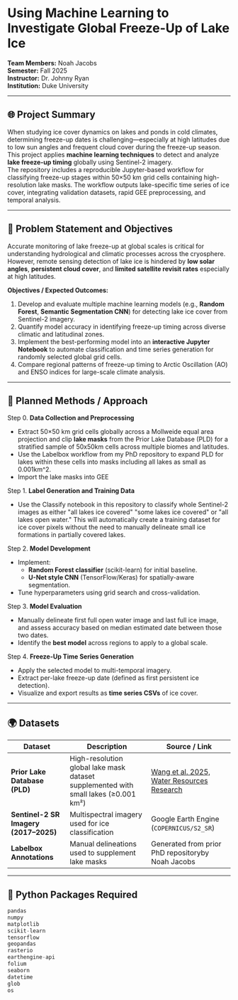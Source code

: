 # Using Machine Learning to Investigate Global Freeze-Up of Lake Ice

**Team Members:** Noah Jacobs  
**Semester:** Fall 2025  
**Instructor:** Dr. Johnny Ryan  
**Institution:** Duke University 

---

## 🌐 Project Summary
When studying ice cover dynamics on lakes and ponds in cold climates, determining freeze-up dates is challenging—especially at high latitudes due to low sun angles and frequent cloud cover during the freeze-up season.  
This project applies **machine learning techniques** to detect and analyze **lake freeze-up timing** globally using Sentinel-2 imagery.  
The repository includes a reproducible Jupyter-based workflow for classifying freeze-up stages within 50×50 km grid cells containing high-resolution lake masks. The workflow outputs lake-specific time series of ice cover, integrating validation datasets, rapid GEE preprocessing, and temporal analysis.

---

## 🎯 Problem Statement and Objectives
Accurate monitoring of lake freeze-up at global scales is critical for understanding hydrological and climatic processes across the cryosphere. However, remote sensing detection of lake ice is hindered by **low solar angles**, **persistent cloud cover**, and **limited satellite revisit rates** especially at high latitudes.

**Objectives / Expected Outcomes:**
1. Develop and evaluate multiple machine learning models (e.g., **Random Forest**, **Semantic Segmentation CNN**) for detecting lake ice cover from Sentinel-2 imagery.  
2. Quantify model accuracy in identifying freeze-up timing across diverse climatic and latitudinal zones.  
3. Implement the best-performing model into an **interactive Jupyter Notebook** to automate classification and time series generation for randomly selected global grid cells.  
4. Compare regional patterns of freeze-up timing to Arctic Oscillation (AO) and ENSO indices for large-scale climate analysis.

---

## 🧩 Planned Methods / Approach

Step 0. **Data Collection and Preprocessing**
   - Extract 50×50 km grid cells globally across a Mollweide equal area projection and clip **lake masks** from the Prior Lake Database (PLD) for a stratified sample of 50x50km cells across multiple biomes and latitudes.
   - Use the Labelbox workflow from my PhD repository to expand PLD for lakes within these cells into masks including all lakes as small as 0.001km^2.
   - Import the lake masks into GEE

Step 1. **Label Generation and Training Data**
   - Use the Classify notebook in this repository to classify whole Sentinel-2 images as either "all lakes ice covered" "some lakes ice covered" or "all lakes open water."  This will automatically create a training dataset for ice cover pixels without the need to manually delineate small ice formations in partially covered lakes.

Step 2. **Model Development**
   - Implement:
     - **Random Forest classifier** (scikit-learn) for initial baseline.
     - **U-Net style CNN** (TensorFlow/Keras) for spatially-aware segmentation.
   - Tune hyperparameters using grid search and cross-validation.

Step 3. **Model Evaluation**
   - Manually delineate first full open water image and last full ice image, and assess accuracy based on median estimated date between those two dates.
   - Identify the **best model** across regions to apply to a global scale.

Step 4. **Freeze-Up Time Series Generation**
   - Apply the selected model to multi-temporal imagery.
   - Extract per-lake freeze-up date (defined as first persistent ice detection).
   - Visualize and export results as **time series CSVs** of ice cover.

---

## 🌍 Datasets

| Dataset | Description | Source / Link |
|----------|--------------|----------------|
| **Prior Lake Database (PLD)** | High-resolution global lake mask dataset supplemented with small lakes (≥0.001 km²) | [Wang et al. 2025, Water Resources Research](https://doi.org/10.1029/2023WR036896) |
| **Sentinel-2 SR Imagery (2017–2025)** | Multispectral imagery used for ice classification | Google Earth Engine (`COPERNICUS/S2_SR`) |
| **Labelbox Annotations** | Manual delineations used to supplement lake masks | Generated from prior PhD repositoryby Noah Jacobs |

---

## 🧠 Python Packages Required

```python
pandas
numpy
matplotlib
scikit-learn
tensorflow
geopandas
rasterio
earthengine-api
folium
seaborn
datetime
glob
os
```
